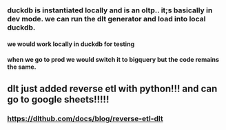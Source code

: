 ### duckdb is instantiated locally and is an oltp.. it;s basically in dev mode. we can run the dlt generator and load into local duckdb.

#### we would work locally in duckdb for testing

#### when we go to prod we would switch it to bigquery but the code remains the same.

## dlt just added reverse etl with python!!! and can go to google sheets!!!!!

### https://dlthub.com/docs/blog/reverse-etl-dlt
